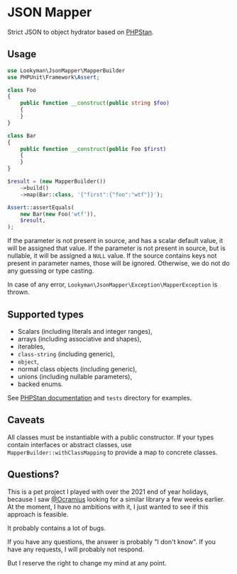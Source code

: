 # JSON Mapper

Strict JSON to object hydrator based on [PHPStan](https://phpstan.org/).

## Usage

```php
use Lookyman\JsonMapper\MapperBuilder
use PHPUnit\Framework\Assert;

class Foo
{
    public function __construct(public string $foo)
    {
    }
}

class Bar
{
    public function __construct(public Foo $first)
    {
    }
}

$result = (new MapperBuilder())
    ->build()
    ->map(Bar::class, '{"first":{"foo":"wtf"}}');

Assert::assertEquals(
    new Bar(new Foo('wtf')),
    $result,
);
```

If the parameter is not present in source, and has a scalar default value, it will be assigned that value.
If the parameter is not present in source, but is nullable, it will be assigned a `NULL` value.
If the source contains keys not present in parameter names, those will be ignored.
Otherwise, we do not do any guessing or type casting.

In case of any error, `Lookyman\JsonMapper\Exception\MapperException` is thrown.

## Supported types

* Scalars (including literals and integer ranges),
* arrays (including associative and shapes),
* iterables,
* `class-string` (including generic),
* `object`,
* normal class objects (including generic),
* unions (including nullable parameters),
* backed enums.

See [PHPStan documentation](https://phpstan.org/writing-php-code/phpdoc-types) and `tests` directory for examples.

## Caveats

All classes must be instantiable with a public constructor.
If your types contain interfaces or abstract classes, use `MapperBuilder::withClassMapping` to provide a map to concrete classes.

## Questions?

This is a pet project I played with over the 2021 end of year holidays, because I saw [@Ocramius](https://twitter.com/Ocramius) looking for a similar library a few weeks earlier.
At the moment, I have no ambitions with it, I just wanted to see if this approach is feasible.

It probably contains a lot of bugs.

If you have any questions, the answer is probably "I don't know".
If you have any requests, I will probably not respond.

But I reserve the right to change my mind at any point.
